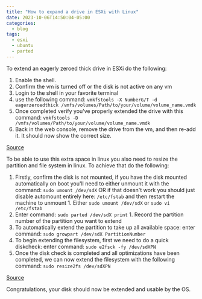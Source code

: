 ```yaml
---
title: "How to expand a drive in ESXi with Linux"
date: 2023-10-06T14:50:04-05:00
categories:
  - blog
tags:
  - esxi
  - ubuntu
  - parted
---
```


To extend an eagerly zeroed thick drive in ESXi do the following:

1. Enable the shell.
2. Confirm the vm is turned off or the disk is not active on any vm
3. Login to the shell in your favorite terminal
4. use the following command: `vmkfstools -X NumberG/T -d eagerzeroedthick /vmfs/volumes/Path/to/your/volume/volume_name.vmdk`
1. Once completed verify you've properly extended the drive with this command: `vmkfstools -D /vmfs/volumes/Path/to/your/volume/volume_name.vmdk`
1. Back in the web console, remove the drive from the vm, and then re-add it. It should now show the correct size.

[Source][vmkfs]

To be able to use this extra space in linux you also need to resize the partition and file system in linux. To achieve that do the following:
  1. Firstly, confirm the disk is not mounted, if you have the disk mounted automatically on boot you'll need to either unmount it with the command: `sudo umount /dev/sdX` OR if that doesn't work you should just disable automount entirely here: `/etc/fstab` and then restart the machine to unmount
    1. Either `sudo umount /dev/sdX` or `sudo vi /etc/fstab`
  2. Enter command: `sudo parted /dev/sdX print`
    1. Record the partition number of the partition you want to extend
  3. To automatically extend the partition to take up all available space: enter command: `sudo growpart /dev/sdX PartitionNumber`
  4. To begin extending the filesystem, first we need to do a quick diskcheck: enter command: `sudo e2fsck -fy /dev/sdXPN`
  5. Once the disk check is completed and all optimizations have been completed, we can now extend the filesystem with the following command: `sudo resize2fs /dev/sdXPN`
  
[Source][file2fs]

Congratulations, your disk should now be extended and usable by the OS.

[vmkfs]: https://tutoexpress.com/index.php/vmware-extend-an-eager-zeroed-thick-disk-keeping-its-format/
[file2fs]: https://access.redhat.com/articles/1196353